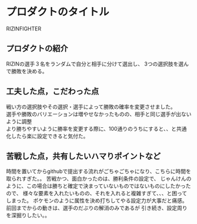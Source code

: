 # プロダクトのタイトル
 RIZINFIGHTER
## プロダクトの紹介

RIZINの選手３名をランダムで自分と相手に分けて選出し、
3つの選択肢を選んで勝敗を決める。

## 工夫した点，こだわった点

戦い方の選択肢やその選択・選手によって勝敗の確率を変更させました。
<br>選手や勝敗のバリエーションは増やせなかったものの、相手と同じ選手が出ないように調整
<br>より勝ちやすいように勝率を変更する際に、100通りのうちにすると、、と共通化したら楽に設定できると気付た。

## 苦戦した点，共有したいハマりポイントなど

時間を置いてからgithubで提出する流れがごちゃごちゃになり、こちらに時間を取られすぎた。。
苦戦かつ、面白かったのは、勝利条件の設定で、
じゃんけんのように、この場合は勝ちと確定で決まっていないものではないものにしたかったので、
様々な要素を入れたいものの、それを入れると複雑すぎて、、、と困ってしまった。
ポケモンのように属性を決め打ちしてやる設定力が大事だと痛感。
前回までからの動きは、選手のだぶりの解消のみであるが
引き続き、設定周りを深掘りしたい。。


<!-- https://kiyo1155.github.io/janken/kadai%202 -->